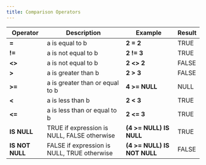 ```yaml
---
title: Comparison Operators
---
```


| Operator                   | Description                                 | Example                    | Result |
|----------------------------|---------------------------------------------|----------------------------|--------|
| **=**                     | a is equal to b                             | **2 = 2**                  | TRUE   |
| **!=**                    | a is not equal to b                         | **2 != 3**                 | TRUE   |
| **<\>**                   | a is not equal to b                         | **2 <\> 2**                | FALSE  |
| **>**                     | a is greater than b                         | **2 > 3**                  | FALSE  |
| **>=**                    | a is greater than or equal to b             | **4 >= NULL**              | NULL   |
| **<**                     | a is less than b                            | **2 < 3**                  | TRUE   |
| **<=**                    | a is less than or equal to b                | **2 <= 3**                 | TRUE   |
| **IS NULL**               | TRUE if expression is NULL, FALSE otherwise | **(4 >= NULL) IS NULL**    | TRUE   |
| **IS NOT NULL**           | FALSE if expression is NULL, TRUE otherwise | **(4 >= NULL) IS NOT NULL**| FALSE  |